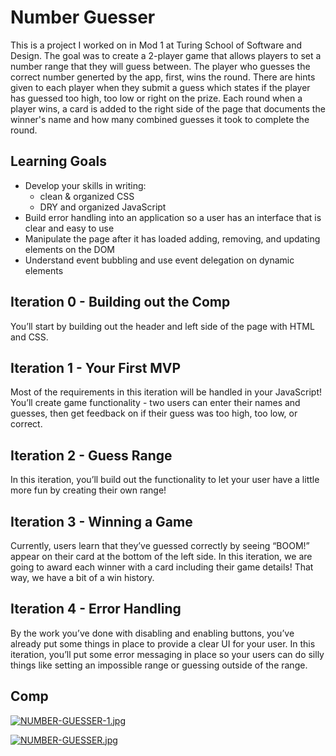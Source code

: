 # Number Guesser

This is a project I worked on in Mod 1 at Turing School of Software and Design. The goal was to create a 2-player game that allows players to set a number range that they will guess between. The player who guesses the correct number generted by the app, first, wins the round. There are hints given to each player when they submit a guess which states if the player has guessed too high, too low or right on the prize. Each round when a player wins, a card is added to the right side of the page that documents the winner's name and how many combined guesses it took to complete the round.

## Learning Goals
* Develop your skills in writing:
  * clean & organized CSS
  * DRY and organized JavaScript
* Build error handling into an application so a user has an interface that is clear and easy to use
* Manipulate the page after it has loaded adding, removing, and updating elements on the DOM
* Understand event bubbling and use event delegation on dynamic elements

## Iteration 0 - Building out the Comp

You’ll start by building out the header and left side of the page with HTML and CSS.

## Iteration 1 - Your First MVP

Most of the requirements in this iteration will be handled in your JavaScript! You’ll create game functionality - two users can enter their names and guesses, then get feedback on if their guess was too high, too low, or correct.

## Iteration 2 - Guess Range

In this iteration, you’ll build out the functionality to let your user have a little more fun by creating their own range!

## Iteration 3 - Winning a Game

Currently, users learn that they’ve guessed correctly by seeing “BOOM!” appear on their card at the bottom of the left side. In this iteration, we are going to award each winner with a card including their game details! That way, we have a bit of a win history.

## Iteration 4 - Error Handling

By the work you’ve done with disabling and enabling buttons, you’ve already put some things in place to provide a clear UI for your user. In this iteration, you’ll put some error messaging in place so your users can do silly things like setting an impossible range or guessing outside of the range.
  
## Comp
[![NUMBER-GUESSER-1.jpg](https://i.postimg.cc/G2fhsKm9/NUMBER-GUESSER-1.jpg)](https://postimg.cc/cgQNpQYN)

[![NUMBER-GUESSER.jpg](https://i.postimg.cc/Y21CS6w2/NUMBER-GUESSER.jpg)](https://postimg.cc/jCSbgJ5B)
